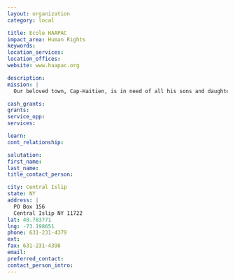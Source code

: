 ```yaml
---
layout: organization
category: local

title: Ecole HAAPAC
impact_area: Human Rights
keywords: 
location_services: 
location_offices: 
website: www.haapac.org

description: 
mission: |
  Our beloved town, Cap-Haitien, is in need of all his sons and daughters. HAAPAC, INC, ( Haitian American Association for the Progress and Advancement of Cap-Haitien) which the foremost mission is to provide exclusively charitable and educational services for the progress and advancement of Cap-Haitien, its surroundings and its inhabitants. HAAPAC established in USA, Canada and Haiti, remains a non-partisan, benevolent, non-profit, non-sectarian and philanthropic Association founded in December 2003 by Haitian citizen, Capois who are concerned by the progressive deterioration of Haiti second largest city: Cap-Haitien.

cash_grants: 
grants: 
service_opp: 
services: 

learn: 
cont_relationship: 

salutation: 
first_name: 
last_name: 
title_contact_person: 

city: Central Islip
state: NY
address: |
  PO Box 156  
  Central Islip NY 11722
lat: 40.783771
lng: -73.198651
phone: 631-231-4379
ext: 
fax: 631-231-4398
email: 
preferred_contact: 
contact_person_intro: 
---
```

